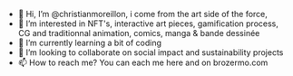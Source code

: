 - 👋 Hi, I’m @christianmoreillon, i come from the art side of the force, 
- 👀 I’m interested in NFT's, interactive art pieces, gamification process, CG and traditionnal animation, comics, manga & bande dessinée
- 🌱 I’m currently learning a bit of coding
- 💞️ I’m looking to collaborate on social impact and sustainability projects
- 📫 How to reach me? You can each me here and on brozermo.com

<!---
christianmoreillon/christianmoreillon is a ✨ special ✨ repository because its `README.md` (this file) appears on your GitHub profile.
You can click the Preview link to take a look at your changes.
--->
